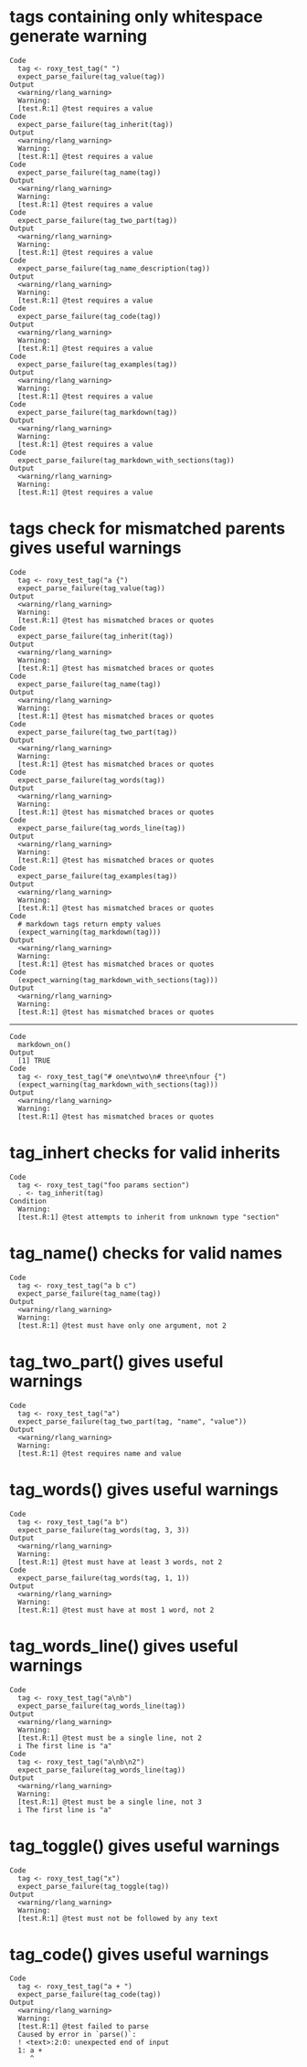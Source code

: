 # tags containing only whitespace generate warning

    Code
      tag <- roxy_test_tag(" ")
      expect_parse_failure(tag_value(tag))
    Output
      <warning/rlang_warning>
      Warning:
      [test.R:1] @test requires a value
    Code
      expect_parse_failure(tag_inherit(tag))
    Output
      <warning/rlang_warning>
      Warning:
      [test.R:1] @test requires a value
    Code
      expect_parse_failure(tag_name(tag))
    Output
      <warning/rlang_warning>
      Warning:
      [test.R:1] @test requires a value
    Code
      expect_parse_failure(tag_two_part(tag))
    Output
      <warning/rlang_warning>
      Warning:
      [test.R:1] @test requires a value
    Code
      expect_parse_failure(tag_name_description(tag))
    Output
      <warning/rlang_warning>
      Warning:
      [test.R:1] @test requires a value
    Code
      expect_parse_failure(tag_code(tag))
    Output
      <warning/rlang_warning>
      Warning:
      [test.R:1] @test requires a value
    Code
      expect_parse_failure(tag_examples(tag))
    Output
      <warning/rlang_warning>
      Warning:
      [test.R:1] @test requires a value
    Code
      expect_parse_failure(tag_markdown(tag))
    Output
      <warning/rlang_warning>
      Warning:
      [test.R:1] @test requires a value
    Code
      expect_parse_failure(tag_markdown_with_sections(tag))
    Output
      <warning/rlang_warning>
      Warning:
      [test.R:1] @test requires a value

# tags check for mismatched parents gives useful warnings

    Code
      tag <- roxy_test_tag("a {")
      expect_parse_failure(tag_value(tag))
    Output
      <warning/rlang_warning>
      Warning:
      [test.R:1] @test has mismatched braces or quotes
    Code
      expect_parse_failure(tag_inherit(tag))
    Output
      <warning/rlang_warning>
      Warning:
      [test.R:1] @test has mismatched braces or quotes
    Code
      expect_parse_failure(tag_name(tag))
    Output
      <warning/rlang_warning>
      Warning:
      [test.R:1] @test has mismatched braces or quotes
    Code
      expect_parse_failure(tag_two_part(tag))
    Output
      <warning/rlang_warning>
      Warning:
      [test.R:1] @test has mismatched braces or quotes
    Code
      expect_parse_failure(tag_words(tag))
    Output
      <warning/rlang_warning>
      Warning:
      [test.R:1] @test has mismatched braces or quotes
    Code
      expect_parse_failure(tag_words_line(tag))
    Output
      <warning/rlang_warning>
      Warning:
      [test.R:1] @test has mismatched braces or quotes
    Code
      expect_parse_failure(tag_examples(tag))
    Output
      <warning/rlang_warning>
      Warning:
      [test.R:1] @test has mismatched braces or quotes
    Code
      # markdown tags return empty values
      (expect_warning(tag_markdown(tag)))
    Output
      <warning/rlang_warning>
      Warning:
      [test.R:1] @test has mismatched braces or quotes
    Code
      (expect_warning(tag_markdown_with_sections(tag)))
    Output
      <warning/rlang_warning>
      Warning:
      [test.R:1] @test has mismatched braces or quotes

---

    Code
      markdown_on()
    Output
      [1] TRUE
    Code
      tag <- roxy_test_tag("# one\ntwo\n# three\nfour {")
      (expect_warning(tag_markdown_with_sections(tag)))
    Output
      <warning/rlang_warning>
      Warning:
      [test.R:1] @test has mismatched braces or quotes

# tag_inhert checks for valid inherits

    Code
      tag <- roxy_test_tag("foo params section")
      . <- tag_inherit(tag)
    Condition
      Warning:
      [test.R:1] @test attempts to inherit from unknown type "section"

# tag_name() checks for valid names

    Code
      tag <- roxy_test_tag("a b c")
      expect_parse_failure(tag_name(tag))
    Output
      <warning/rlang_warning>
      Warning:
      [test.R:1] @test must have only one argument, not 2

# tag_two_part() gives useful warnings

    Code
      tag <- roxy_test_tag("a")
      expect_parse_failure(tag_two_part(tag, "name", "value"))
    Output
      <warning/rlang_warning>
      Warning:
      [test.R:1] @test requires name and value

# tag_words() gives useful warnings

    Code
      tag <- roxy_test_tag("a b")
      expect_parse_failure(tag_words(tag, 3, 3))
    Output
      <warning/rlang_warning>
      Warning:
      [test.R:1] @test must have at least 3 words, not 2
    Code
      expect_parse_failure(tag_words(tag, 1, 1))
    Output
      <warning/rlang_warning>
      Warning:
      [test.R:1] @test must have at most 1 word, not 2

# tag_words_line() gives useful warnings

    Code
      tag <- roxy_test_tag("a\nb")
      expect_parse_failure(tag_words_line(tag))
    Output
      <warning/rlang_warning>
      Warning:
      [test.R:1] @test must be a single line, not 2
      i The first line is "a"
    Code
      tag <- roxy_test_tag("a\nb\n2")
      expect_parse_failure(tag_words_line(tag))
    Output
      <warning/rlang_warning>
      Warning:
      [test.R:1] @test must be a single line, not 3
      i The first line is "a"

# tag_toggle() gives useful warnings

    Code
      tag <- roxy_test_tag("x")
      expect_parse_failure(tag_toggle(tag))
    Output
      <warning/rlang_warning>
      Warning:
      [test.R:1] @test must not be followed by any text

# tag_code() gives useful warnings

    Code
      tag <- roxy_test_tag("a + ")
      expect_parse_failure(tag_code(tag))
    Output
      <warning/rlang_warning>
      Warning:
      [test.R:1] @test failed to parse
      Caused by error in `parse()`:
      ! <text>:2:0: unexpected end of input
      1: a + 
         ^

